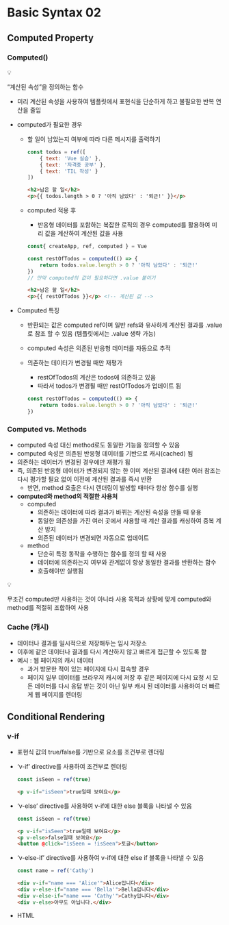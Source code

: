 # Basic Syntax 02

## Computed Property

### Computed()

<aside>
💡

“계산된 속성”을 정의하는 함수

- 미리 계산된 속성을 사용하여 템플릿에서 표현식을 단순하게 하고 불필요한 반복 연산을 줄임
</aside>

- computed가 필요한 경우
    - 할 일이 남았는지 여부에 따라 다른 메시지를 출력하기
        
        ```jsx
        const todos = ref([
        	{ text: 'Vue 실습' },
        	{ text: '자격증 공부' },
        	{ text: 'TIL 작성' }
        ])
        ```
        
        ```html
        <h2>남은 할 일</h2>
        <p>{{ todos.length > 0 ? '아직 남았다' : '퇴근!' }}</p>
        ```
        
    - computed 적용 후
        - 반응형 데이터를 포함하는 복잡한 로직의 경우 computed를 활용하여 미리 값을 계산하여 계산된 값을 사용
        
        ```jsx
        const{ createApp, ref, computed } = Vue
        
        const restOfTodos = computed(() => {
        	return todos.value.length > 0 ? '아직 남았다' : '퇴근!'
        })
        // 만약 computed의 값이 필요하다면 .value 붙이기
        ```
        
        ```html
        <h2>남은 할 일</h2>
        <p>{{ restOfTodos }}</p> <!-- 계산된 값 -->
        ```
        
- Computed 특징
    - 반환되는 값은 computed ref이며 일반 refs와 유사하게 계산된 결과를 .value로 참조 할 수 있음 (템플릿에서는 .value 생략 가능)
    - computed 속성은 의존된 반응형 데이터를 자동으로 추적
    - 의존하는 데이터가 변경될 때만 재평가
        - restOfTodos의 계산은 todos에 의존하고 있음
        - 따라서 todos가 변경될 때만 restOfTodos가 업데이트 됨
        
        ```jsx
        const restOfTodos = computed(() => {
        	return todos.value.length > 0 ? '아직 남았다' : '퇴근!'
        })
        ```
        

### Computed vs. Methods

- computed 속성 대신 method로도 동일한 기능을 정의할 수 있음
- computed 속성은 의존된 반응형 데이터를 기반으로 캐시(cached) 됨
- 의존하는 데이터가 변경된 경우에만 재평가 됨
- 즉, 의존된 반응형 데이터가 변경되지 않는 한 이미 계산된 결과에 대한 여러 참조는 다시 평가할 필요 없이 이전에 계산된 결과를 즉시 반환
    - 반면, method 호출은 다시 렌더링이 발생할 때마다 항상 함수를 실행
- **computed와 method의 적절한 사용처**
    - computed
        - 의존하는 데이터에 따라 결과가 바뀌는 계산된 속성을 만들 때 유용
        - 동일한 의존성을 가진 여러 곳에서 사용할 때 계산 결과를 캐싱하여 중복 계산 방지
        - 의존된 데이터가 변경되면 자동으로 업데이트
    - method
        - 단순히 특정 동작을 수행하는 함수를 정의 할 때 사용
        - 데이터에 의존하는지 여부와 관계없이 항상 동일한 결과를 반환하는 함수
        - 호출해야만 실행됨

<aside>
💡

무조건 computed만 사용하는 것이 아니라 사용 목적과 상황에 맞게 computed와 method를 적절히 조합하여 사용

</aside>

### Cache (캐시)

- 데이터나 결과를 일시적으로 저장해두는 임시 저장소
- 이후에 같은 데이터나 결과를 다시 계산하지 않고 빠르게 접근할 수 있도록 함
- 예시 : 웹 페이지의 캐시 데이터
    - 과거 방문한 적이 있는 페이지에 다시 접속할 경우
    - 페이지 일부 데이터를 브라우저 캐시에 저장 후 같은 페이지에 다시 요청 시 모든 데이터를 다시 응답 받는 것이 아닌 일부 캐시 된 데이터를 사용하여 더 빠르게 웹 페이지를 렌더링

## Conditional Rendering

### v-if

- 표현식 값의 true/false를 기반으로 요소를 조건부로 렌더링
- ‘v-if’ directive를 사용하여 조건부로 렌더링
    
    ```jsx
    const isSeen = ref(true)
    ```
    
    ```html
    <p v-if="isSeen">true일때 보여요</p>
    ```
    
- ‘v-else’ directive를 사용하여 v-if에 대한 else 블록을 나타낼 수 있음
    
    ```jsx
    const isSeen = ref(true)
    ```
    
    ```html
    <p v-if="isSeen">true일때 보여요</p>
    <p v-else>false일때 보여요</p>
    <button @click="isSeen = !isSeen">토글</button>
    ```
    
- ‘v-else-if’ directive를 사용하여 v-if에 대한 else if 블록을 나타낼 수 있음
    
    ```jsx
    const name = ref('Cathy')
    ```
    
    ```html
    <div v-if="name === 'Alice'">Alice입니다</div>
    <div v-else-if="name === 'Bella'">Bella입니다</div>
    <div v-else-if="name === 'Cathy'">Cathy입니다</div>
    <div v-else>아무도 아닙니다.</div>
    ```
    
- HTML <template> element
    - 페이지가 로드 될 때 렌더링 되지 않지만 JavaScript를 사용하여 나중에 문서에서 사용할 수 있도록 하는 HTML을 보유하기 위한 메커니즘
        - “보이지 않는 wrapper 역할”
    - HTML template 요소에 v-if를 사용하여 하나 이상의 요소에 대해 적용 할 수 있음 (v-else, v-else-if 모두 적용 가능)
        
        ```jsx
        <template v-if="name === 'Cathy'">
        	<div>Cathy입니다.</div>
        	<div>나이는 30살입니다.</div>
        </template>
        ```
        

### v-if vs v-show

- v-show (Expensive initial load, cheap toggle)
    - 표현식 값의 true/false를 기반으로 요소의 가시성(visibility)을 전환
    - v-show 요소는 항상 DOM에 렌더링 되어있음
    - CSS display 속성만 전환하기 때문
        - `const isShow = ref(false)`
        - `<div v-show="isShow">v-show</div>`
    - 초기 조건에 관계 없이 항상 렌더링
    - 초기 렌더링 비용이 더 높음
- v-if (Cheap initial load, expensive toggle)
    - 초기 조건이 false인 경우 아무 작업도 수행하지 않음
    - 토글 비용이 높음

<aside>
💡

콘텐츠를 매우 자주 전환해야 하는 경우에는 v-show를, 실행 중에 조건이 변경되지 않는 경우에는 v-if를 권장

</aside>

## List Rendering

### v-for

<aside>
💡

소스 데이터(Array, Object, Number, String, Iterable)를 기반으로 요소 또는 템플릿 블록을 여러 번 렌더링

</aside>

- v-for 구조
    - v-for는 alias in expression 형식의 특수 구문을 사용
        
        ```html
        <div v-for="item in items">
        	{{ item.text }}
        </div>
        ```
        
    - 인덱스(객체에서는 key)에 대한 별칭을 지정할 수 있음
        
        ```html
        <div v-for="(item, index) in arr"></div>
        <!-- 순서 : 요소, index -->
        
        <div v-for="value in object"></div>
        <div v-for="(value, key) in object"></div>
        <!-- 순서 : value, key -->
        <div v-for="(value, key, index) in object"></div>
        ```
        
- v-for 예시
    - 객체 반복
        
        ```jsx
        const myObj = ref({
        	name: 'Cathy',
        	age: 30
        })
        ```
        
        ```html
        <div v-for="(value, key, index) in myObj">
        	{{ index }} / {{ key }} / {{ value }}
        </div>
        ```
        
- 여러 요소에 대한 v-for 적용
    - HTML template 요소에 v-for를 사용하여 하나 이상의 요소에 대해 반복 렌더링 할 수 있음
    
    ```html
    <ul>
    	<template v-for="item in myArr">
    		<li>{{ item.name }}</li>
    		<li>{{ item.age }}</li>
    		<hr>
    	</tempalte>
    </ul>
    ```
    
- 중첩된 v-for
    - 각 v-for의 하위 영역(scope)은 상위 영역에 접근 할 수 있음
    
    ```jsx
    const myInfo = ref([
    	{ name: 'Alice', age: 20, friends: ['Bella', 'Cathy', 'Dan'] },
    	{ name: 'Bella', age: 21, friends: ['Alice', 'Cathy'] }
    ])
    ```
    
    ```html
    <ul v-for="item in myInfo">
    	<li v-for="friend in item.friends">
    		{{ item.name }} - {{ friend }}
    	</li>
    </ul>
    ```
    

### v-for with key

> 반드시 v-for와 key를 함께 사용한다
 → 내부 컴포넌트의 상태를 일관 되게 하여 데이터의 예측 가능한 행동을 유지하기 위함
> 
- key는 반드시 각 요소에 대한 고유한 값을 나타낼 수 있는 식별자여야 함
    
    ```jsx
    let id = 0
    
    const items = ref([
    	{ id: id++, name: 'Alice' },
    	{ id: id++, name: 'Bella' },
    ])
    ```
    
    ```html
    <div v-for="item in items" :key="item.id">
    	<!-- content -->
    </div>
    ```
    
- 내장 특수 속성 ‘key’
    - number 혹은 string으로만 사용해야 함
    - Vue의 내부 가상 DOM 알고리즘이 이전 목록과 새 노드 목록을 비교할 때 각 node를 식별하는 용도로 사용
    - Vue 내부 동작 관련된 부분이기에 최대한 작성하려고 노력할 것
    - [https://vuejs.org/api/built-in-special-attributes.html#key](https://vuejs.org/api/built-in-special-attributes.html#key)

### v-for with v-if

> 동일 요소에 v-for와 v-if를 함께 사용하지 않는다.
 → 동일한 요소에서 v-if가 v-for보다 우선순위가 더 높기 때문
 → v-if 에서의 조건은 v-for 범위의 변수에 접근할 수 없음
> 
- v-for와 v-if 문제 상황
    - todo 데이터 중 이미 처리 한(isComplete === true) todo 만 출력하기
        
        ```jsx
        let id = 0
        
        const todos = ref([
        	{ id: id++, name: '복습', isComplete: true },
        	{ id: id++, name: '예습', isComplete: false },
        	{ id: id++, name: '저녁식사', isComplete: true },
        	{ id: id++, name: '노래방', isComplete: false },
        ```
        
        ```html
        <ul>
        	<li v-for="todo in todos" v-if="!todo.isComplete" :key="todo.id">
        		{{ todo.name }}
        	</li>
        </ul>
        ```
        
- v-for와 v-if 해결법 2가지
    1. computed 활용해 이미 필터링 된 목록을 반환하여 반복하도록 설정
        
        ```jsx
        const completeTodos = computed(() => {
        	return todos.value.filter((todo) => !todo.isComplete)
        })
        ```
        
        ```html
        <ul>
        	<li v-for="todo in completeTodos" :key="todo.id">
        		{{ todo.name }}
        	</li>
        </ul>
        ```
        
    2. v-for와 template 요소를 사용하여 v-if 위치를 이동
        
        ```html
        <ul>
        	<template v-for="todo in todos" :key="todo.id">
        		<li v-if="!todo.isComplete">
        			{{ todo.name }}
        		</li>
        	</template>
        </ul>
        ```
        

## Watchers

### watch

- watch()
    - 하나 이상의 반응형 데이터를 감시하고, 감시하는 데이터가 변경되면 콜백 함수를 호출
- watch 구조
    
    ```jsx
    watch(source, (newValue, oldValue) => {
    	// do something
    })
    ```
    
    - 첫 번째 인자 (source)
        - watch가 감시하는 대상 (반응형 변수, 값을 반환하는 함수 등)
    - 두 번째 인자 (callback function)
        - source가 변경될 때 호출되는 콜백 함수
        1. newValue
            - 감시하는 대상이 변화된 값
        2. oldValue (optional)
            - 감시하는 대상의 기존 값
- watch 기본 동작
    
    ```html
    <button @click="count++">Add 1</button>
    <p>Count: {{ count }}</p>
    ```
    
    ```jsx
    const count = ref(0)
    
    watch(count, (newValue, oldValue) => {
    	console.log(`newValue: ${newValue}, oldValue: ${oldValue}`)
    })
    ```
    
- watch 예시
    - 감시하는 변수에 변화가 생겼을 때 연관 데이터 업데이트하기
        
        ```html
        <input v-model="message">
        <p>Message length: {{ messageLength }}</p>
        ```
        
        ```jsx
        const message = ref('')
        const messageLength = ref(0)
        
        watch(message, (newValue) => {
        	messageLength.value = newValue.length
        ])
        ```
        
- 여러 source를 감시하는 watch
    - 배열을 활용하여 여러 대상을 감시할 수 있음
    
    ```jsx
    watch([foo, bar], ([newFoo, newBar], [prevFoo, prevBar]) => {
    	/* ... */
    })
    ```
    
- Computed와 Watchers
    
    
    |  | Computed | Watchers |
    | --- | --- | --- |
    | 공통점 | 데이터의 변화를 감지하고 처리 | 데이터의 변화를 감지하고 처리 |
    | 동작 | 의존하는 데이터 속성의 계산된 값을 반환 | 특정 데이터 속성의 변화를 감시하고 작업을 수행 (side-effects) |
    | 사용 목적 | 계산한 값을 캐싱하여 재사용, 중복 계산 방지 | 데이터 변화에 따른 특정 작업을 수행 |
    | 사용 예시 | 연산 된 길이, 필터링 된 목록 계산 등 | DOM 변경, 다른 비동기 작업 수행, 외부 API와 연동 등 |
    - computed와 watch 모두 의존(감시)하는 원본 데이터를 직접 변경하지 않음

### Lifecycle Hooks

<aside>
💡

Vue 컴포넌트의 생성부터 소멸까지 각 단계에서 실행되는 함수

</aside>

- Lifecycle Hooks Diagram
    - 컴포넌트의 생애 주기 중간 중간에 함수를 제공
    - 개발자는 컴포넌트의 특정 시점에 원하는 로직을 실행할 수 있음
- Lifecycle Hooks 활용 예시
    1. Mounting
        - Vue 컴포넌트 인스턴스가 초기 렌더링 및 DOM 요소 생성이 완료된 후 특정 로직을 수행하기
        
        ```jsx
        const { createApp, ref, onMounted } = Vue
        ```
        
        ```jsx
        setup() {
        	onMounted(() => {
        		console.log('mounted')
        	})
        }
        ```
        
    2. Updating
        - 반응형 데이터의 변경으로 인해 컴포넌트의 DOM이 업데이트된 후 특정 로직을 수행하기
        
        ```html
        <button @click="count++">Add 1</button>
        <p>Count: {{ count }}</p>
        <p>{{ message }}</p>
        ```
        
        ```jsx
        const { createApp, ref, onMounted, onUpdated } = Vue
        ```
        
        ```jsx
        const count = ref(0)
        const message = ref(null)
        
        onUpdated(() => {
        	message.value = 'updated!'
        })
        ```
        
- 주요 Lifecycle Hooks
    - 생성 단계 / 마운트 단계 / 업데이트 단계 / 소멸 단계 등 다양한 단계 존재
    - 가장 일반적으로 사용되는 것은 onMounted, onUpdated, onUnmounted
    - [https://vuejs.org/api/composition-api-lifecycle.html](https://vuejs.org/api/composition-api-lifecycle.html)

### Vue Style Guide

- Vue의 스타일 가이드 규칙은 우선순위에 따라 4가지 범주로 나뉨
- 규칙 범주
    - 우선순위 A: 필수 (Essential)
        - 오류를 방지하는 데 도움이 되므로 어떤 경우에도 규칙을 학습하고 준수
            1. v-for에 key 작성하기
            2. 동일 요소에 v-if와 v-for 함께 사용하지 않기
    - 우선순위 B: 적극 권장 (Strongly Recommended)
        - 가독성 및/또는 개발자 경험을 향상시킴
        - 규칙을 어겨도 코드는 여전히 실행되겠지만, 정당한 사유가 있어야 규칙을 위반할 수 있음
    - 우선순위 C: 권장 (Recommended)
        - 일관성을 보장하도록 임의의 선택을 할 수 있음
    - 우선순위 D: 주의 필요 (Use with Caution)
        - 잠재적 위험 특성을 고려함

## 참고

### computed의 반환 값은 변경하지 말 것

- computed의 반환 값은 의존하는 데이터의 파생된 값
    - 이미 의존하는 데이터에 의해 계산이 완료된 값
- 일종의 snapshot이며 의존하는 데이터가 변경될 때만 새 snapshot이 생성됨
- 계산된 값은 읽기 전용으로 취급되어야 하며 변경되어서는 안됨
- 대신 새 값을 얻기 위해서는 의존하는 데이터를 업데이트 해야 함

### computed 사용 시 원본 배열 변경하지 말 것

- computed에서 reverse() 및 sort() 사용 시 원본 배열을 변경하기 때문에 원본 배열의 복사본을 만들어서 진행 해야 함
- 잘못된 예시
    - `return numbers.reverse()`
- 옳은 예시
    - `return [...numbers].reverse()`

### Lifecycle Hooks는 동기적으로 작성할 것

1. 컴포넌트 상태의 일관성 유지
    - 컴포넌트의 생명주기 동안 상태가 예측 가능하고 일관되게 유지되도록 보장
    - 비동기적으로 실행될 경우, 컴포넌트의 상태가 예상치 못한 시점에 변경될 수 있어 버그 발생 가능성이 높아짐
2. Vue 내부 메커니즘과의 동기화
    - Vue의 내부 로직은 컴포넌트의 라이프사이클에 맞춰 최적화되어 있음
    - 동기적 실행을 통해 Vue의 내부 프로세스와 개발자가 작성한 코드가 정확히 동기화될 수 있음

### 배열 변경 관련 메서드

- v-for와 배열을 함께 사용 시 배열의 메서드를 주의해서 사용해야 함
1. 변화 메서드
    - 호출하는 원본 배열을 변경
    - push(), pop(), shift(), unshift(), splice(), sort(), reverse()
2. 배열 교체
    - 원본 배열을 수정하지 않고 항상 새 배열을 반환
    - filter(), concat(), slice()

### v-for와 배열을 활용해 “필터링/정렬” 활용하기

- 원본 데이터를 수정하거나 교체하지 않고 필터링하거나 정렬된 새로운 데이터를 표시하는 방법
    1. computed 활용
        - 원본 기반으로 필터링 된 새로운 결과를 생성
        
        ```jsx
        const numbers = ref([1, 2, 3, 4, 5])
        
        const evenNumbers = computed(() => {
        	return numbers.value.filter((number) => number % 2 === 0)
        })
        ```
        
        ```html
        <li v-for="num in evenNumbers">{{ num }}</li>
        ```
        
    2. method 활용 (computed가 불가능한 중첩된 v-for에 경우 사용)
        - computed가 불가능한 중첩된 v-for에 경우
        
        ```jsx
        const numberSets = ref([
        	[1, 2, 3, 4, 5],
        	[6, 7, 8, 9, 10]
        ])
        
        const evenNumbers = function (numbers) {
        	return numbers.filter((number) => number % 2 === 0)
        }
        ```
        
        ```html
        <ul v-for="numbers in numberSets">
        	<li v-for="num in evenNumbers(numbers)">{{ num }}</li>
        </ul>
        ```
        

### *[주의]* 배열의 인덱스를 v-for의 key로 사용하지 말 것

```html
<div v-for="(item, index) in items" :key="index">
	<!-- content -->
</div>
```

- 인덱스는 식별자가 아닌 배열의 항목 위치만 나타내기 때문
- 만약 새 요소가 배열의 끝이 아닌 위치 삽입되면 이미 반복된 구성 요소가 데이터가 함께 업데이트되지 않기 때문
- 직접 고유한 값을 만들어내는 메서드를 만들거나 외부 라이브러리 등을 활용하는 등 식별자 역할을 할 수 있는 값을 만들어 사용